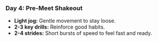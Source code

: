 ### Day 4: Pre-Meet Shakeout
- **Light jog:** Gentle movement to stay loose.
- **2-3 key drills:** Reinforce good habits.
- **2-4 strides:** Short bursts of speed to feel fast and ready.
